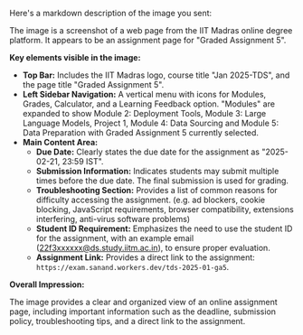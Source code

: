 Here's a markdown description of the image you sent:

The image is a screenshot of a web page from the IIT Madras online degree platform.  It appears to be an assignment page for "Graded Assignment 5".

**Key elements visible in the image:**

*   **Top Bar:**  Includes the IIT Madras logo, course title "Jan 2025-TDS", and the page title "Graded Assignment 5".
*   **Left Sidebar Navigation:** A vertical menu with icons for Modules, Grades, Calculator, and a Learning Feedback option. "Modules" are expanded to show Module 2: Deployment Tools, Module 3: Large Language Models, Project 1, Module 4: Data Sourcing and Module 5: Data Preparation with Graded Assignment 5 currently selected.
*   **Main Content Area:**
    *   **Due Date:**  Clearly states the due date for the assignment as "2025-02-21, 23:59 IST".
    *   **Submission Information:** Indicates students may submit multiple times before the due date. The final submission is used for grading.
    *   **Troubleshooting Section:** Provides a list of common reasons for difficulty accessing the assignment. (e.g. ad blockers, cookie blocking, JavaScript requirements, browser compatibility, extensions interfering, anti-virus software problems)
    *   **Student ID Requirement:** Emphasizes the need to use the student ID for the assignment, with an example email (22f3xxxxxx@ds.study.iitm.ac.in), to ensure proper evaluation.
    *   **Assignment Link:** Provides a direct link to the assignment: `https://exam.sanand.workers.dev/tds-2025-01-ga5`.

**Overall Impression:**

The image provides a clear and organized view of an online assignment page, including important information such as the deadline, submission policy, troubleshooting tips, and a direct link to the assignment.

